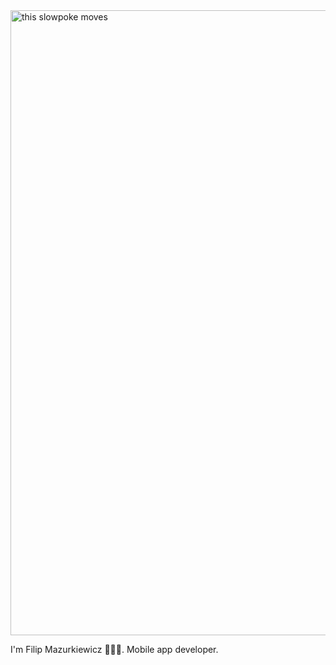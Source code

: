 <img src="https://media.giphy.com/media/USV0ym3bVWQJJmNu3N/giphy.gif" alt="this slowpoke moves"  width=1000/>

I'm Filip Mazurkiewicz 🙋🏻‍♂️. Mobile app developer.
